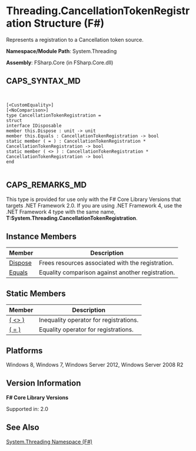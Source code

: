 # Threading.CancellationTokenRegistration Structure (F#)

Represents a registration to a Cancellation token source.

**Namespace/Module Path**: System.Threading

**Assembly**: FSharp.Core (in FSharp.Core.dll)


## CAPS_SYNTAX_MD



```


[<CustomEquality>]
[<NoComparison>]
type CancellationTokenRegistration =
struct
interface IDisposable
member this.Dispose : unit -> unit
member this.Equals : CancellationTokenRegistration -> bool
static member ( = ) : CancellationTokenRegistration * CancellationTokenRegistration -> bool
static member ( <> ) : CancellationTokenRegistration * CancellationTokenRegistration -> bool
end


```



## CAPS_REMARKS_MD
This type is provided for use only with the F# Core Library Versions that targets .NET Framework 2.0. If you are using .NET Framework 4, use the .NET Framework 4 type with the same name, **T:System.Threading.CancellationTokenRegistration**.


## Instance Members


|Member|Description|
|------|-----------|
|[Dispose](http://msdn.microsoft.com/en-us/library/4a8a2756-e94a-4806-aa79-c61bb3fd0023)|Frees resources associated with the registration.|
|[Equals](http://msdn.microsoft.com/en-us/library/6d93f758-49a8-4920-9910-400fc8c813ad)|Equality comparison against another registration.|

## Static Members


|Member|Description|
|------|-----------|
|[( &lt;&gt; )](http://msdn.microsoft.com/en-us/library/f9a1c67d-624e-4360-81d2-024d761cde25)|Inequality operator for registrations.|
|[( = )](http://msdn.microsoft.com/en-us/library/b5a5bdc1-3015-4155-90d5-619dab2e1d85)|Equality operator for registrations.|

## Platforms
Windows 8, Windows 7, Windows Server 2012, Windows Server 2008 R2


## Version Information
**F# Core Library Versions**

Supported in: 2.0




## See Also
[System.Threading Namespace &#40;F&#35;&#41;](System.Threading+Namespace+%28F%23%29.md)

